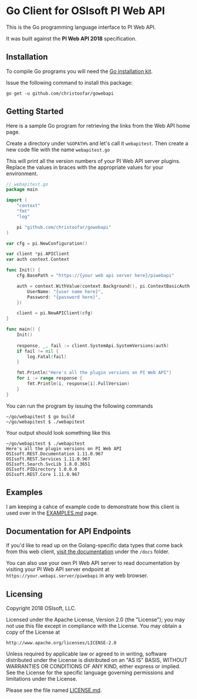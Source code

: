 # Go Client for OSIsoft PI Web API

This is the Go programming language interface to PI Web API.

It was built against the **PI Web API 2018** specification.

## Installation

To compile Go programs you will need the [Go installation kit](https://golang.org/dl/).

Issue the following command to install this package:

```
go get -u github.com/christoofar/gowebapi
```

## Getting Started

Here is a sample Go program for retrieving the links from the Web API home page.  

Create a directory under `%GOPATH%` and let's call it `webapitest`.   Then create a new code file with the name `webapitest.go`

This will print all the version numbers of your PI Web API server plugins.  Replace the values in braces with the appropriate values for your environment.

```go
// webapitest.go
package main

import (
	"context"
	"fmt"
	"log"

	pi "github.com/christoofar/gowebapi"
)

var cfg = pi.NewConfiguration()

var client *pi.APIClient
var auth context.Context

func Init() {
	cfg.BasePath = "https://{your web api server here}/piwebapi"

	auth = context.WithValue(context.Background(), pi.ContextBasicAuth, pi.BasicAuth{
		UserName: "{user name here}",
		Password: "{password here}",
	})

	client = pi.NewAPIClient(cfg)
}

func main() {
	Init()
	
	response, _, fail := client.SystemApi.SystemVersions(auth)
	if fail != nil {
		log.Fatal(fail)
	}

	fmt.Println("Here's all the plugin versions on PI Web API")
	for i := range response {
		fmt.Println(i, response[i].FullVersion)
	}
}
```

You can run the program by issuing the following commands

```
~/go/webapitest $ go build
~/go/webapitest $ ./webapitest
```

Your output should look something like this

```
~/go/webapitest $ ./webapitest 
Here's all the plugin versions on PI Web API
OSIsoft.REST.Documentation 1.11.0.967
OSIsoft.REST.Services 1.11.0.967
OSIsoft.Search.SvcLib 1.8.0.3651
OSIsoft.PIDirectory 1.0.0.0
OSIsoft.REST.Core 1.11.0.967
```

## Examples
I am keeping a cahce of example code to demonstrate how this client is used over in the [EXAMPLES.md](./EXAMPLES.md) page.

## Documentation for API Endpoints

If you'd like to read up on the Golang-specific data types that come back from this web client, [visit the documentation](/docs/README.md) under the `/docs` folder.

You can also use your own PI Web API server to read documentation by visiting your PI Web API server endpoint at `https://your.webapi.server/piwebapi` in any web browser.

## Licensing
Copyright 2018 OSIsoft, LLC.

Licensed under the Apache License, Version 2.0 (the "License"); you may not use this file except in compliance with the License. You may obtain a copy of the License at

`
   http://www.apache.org/licenses/LICENSE-2.0
`

Unless required by applicable law or agreed to in writing, software distributed under the License is distributed on an "AS IS" BASIS, WITHOUT WARRANTIES OR CONDITIONS OF ANY KIND, either express or implied. See the License for the specific language governing permissions and limitations under the License.

Please see the file named [LICENSE.md](LICENSE.md).
